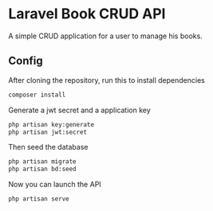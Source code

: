 # Laravel Book CRUD API

A simple CRUD application for a user to manage his books.

## Config

After cloning the repository, run this to install dependencies

```bash
composer install
```

Generate a jwt secret and a application key

```bash
php artisan key:generate
php artisan jwt:secret
```

Then seed the database

```bash
php artisan migrate
php artisan bd:seed
```

Now you can launch the API

```bash
php artisan serve
```
